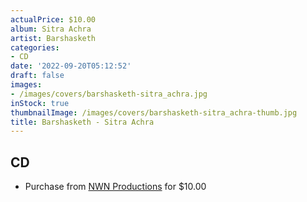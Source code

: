 ```yaml
---
actualPrice: $10.00
album: Sitra Achra
artist: Barshasketh
categories:
- CD
date: '2022-09-20T05:12:52'
draft: false
images:
- /images/covers/barshasketh-sitra_achra.jpg
inStock: true
thumbnailImage: /images/covers/barshasketh-sitra_achra-thumb.jpg
title: Barshasketh - Sitra Achra
---
```


## CD
* Purchase from [NWN Productions](http://shop.nwnprod.com/index.php?route=product/product&path=93&product_id=28010&sort=pd.name&order=ASC) for $10.00

